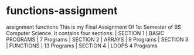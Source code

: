 # functions-assignment
assignment functions
This is my Final Assignment Of 1st Semester of BS Computer Science.
It contains four sections:
| SECTION 1 | BASIC PROGRAMS |  7 Programs
| SECTION 2 | ARRAYS |          9 Programs
| SECTION 3 | FUNCTIONS |       13 Programs
| SECTION 4 | LOOPS             4 Programs
